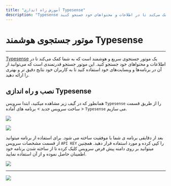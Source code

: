 ```yaml
---
title: "آموزش راه اندازی Typesense"
description: "Typesense یک موتور جستجوی سریع و هوشمند است که به شما کمک می‌کند تا در اطلاعات و محتواهای خود جستجو کنید."
---
```


# موتور جستجوی هوشمند Typesense
---
[Typesense](https://chabokan.net/services/typesense/) یک موتور جستجوی سریع و هوشمند است که به شما کمک می‌کند تا در اطلاعات و محتواهای خود جستجو کنید. این موتور جستجو قدرتمندی است که می‌توانید از آن در برنامه‌ها و وبسایت‌های خود استفاده کنید تا به کاربران خود نتایج دقیق تر و بهتری را ارائه دهید.

## نصب و راه اندازی Typesense

همانطور که در گیف زیر مشاهده میکنید، ابتدا سرویس `Typesense` را از طریق قسمت ساخت سرویس جدید > برنامه های آماده > `Typesense` می سازیم.

![](https://s1.chabokan.net/docs/gifs/typesense-install.gif)

![](https://s1.chabokan.net/docs/images/typesense-1.jpg)

بعد از دقایقی برنامه ی شما با موفقیت ساخته می شود. برای استفاده از برنامه میتوانید از قسمت مشخصات سرویس `API KEY` را کپی کرده و مورد استفاده قرار دهید. همچنین میتوانید بر روی دامنه پیش فرض سرویس کلیک کرده تا از ساخته شدن برنامه خود اطمینان حاصل نموده و از آن استفاده نمایید.

![](https://s1.chabokan.net/docs/images/typesense-2.jpg)

---
<a href="https://hub.chabokan.net/fa/services/create/typesense" ><img src="https://s1.chabokan.net/docs/images/typesense-banner.png" /></a>